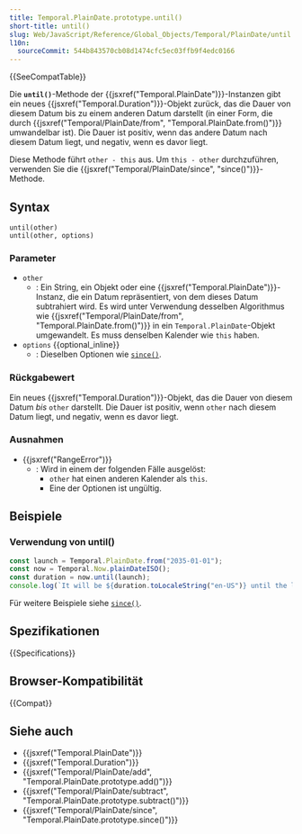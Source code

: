 ```yaml
---
title: Temporal.PlainDate.prototype.until()
short-title: until()
slug: Web/JavaScript/Reference/Global_Objects/Temporal/PlainDate/until
l10n:
  sourceCommit: 544b843570cb08d1474cfc5ec03ffb9f4edc0166
---
```


{{SeeCompatTable}}

Die **`until()`**-Methode der {{jsxref("Temporal.PlainDate")}}-Instanzen gibt ein neues {{jsxref("Temporal.Duration")}}-Objekt zurück, das die Dauer von diesem Datum bis zu einem anderen Datum darstellt (in einer Form, die durch {{jsxref("Temporal/PlainDate/from", "Temporal.PlainDate.from()")}} umwandelbar ist). Die Dauer ist positiv, wenn das andere Datum nach diesem Datum liegt, und negativ, wenn es davor liegt.

Diese Methode führt `other - this` aus. Um `this - other` durchzuführen, verwenden Sie die {{jsxref("Temporal/PlainDate/since", "since()")}}-Methode.

## Syntax

```js-nolint
until(other)
until(other, options)
```

### Parameter

- `other`
  - : Ein String, ein Objekt oder eine {{jsxref("Temporal.PlainDate")}}-Instanz, die ein Datum repräsentiert, von dem dieses Datum subtrahiert wird. Es wird unter Verwendung desselben Algorithmus wie {{jsxref("Temporal/PlainDate/from", "Temporal.PlainDate.from()")}} in ein `Temporal.PlainDate`-Objekt umgewandelt. Es muss denselben Kalender wie `this` haben.
- `options` {{optional_inline}}
  - : Dieselben Optionen wie [`since()`](/de/docs/Web/JavaScript/Reference/Global_Objects/Temporal/PlainDate/since#options).

### Rückgabewert

Ein neues {{jsxref("Temporal.Duration")}}-Objekt, das die Dauer von diesem Datum _bis_ `other` darstellt. Die Dauer ist positiv, wenn `other` nach diesem Datum liegt, und negativ, wenn es davor liegt.

### Ausnahmen

- {{jsxref("RangeError")}}
  - : Wird in einem der folgenden Fälle ausgelöst:
    - `other` hat einen anderen Kalender als `this`.
    - Eine der Optionen ist ungültig.

## Beispiele

### Verwendung von until()

```js
const launch = Temporal.PlainDate.from("2035-01-01");
const now = Temporal.Now.plainDateISO();
const duration = now.until(launch);
console.log(`It will be ${duration.toLocaleString("en-US")} until the launch`);
```

Für weitere Beispiele siehe [`since()`](/de/docs/Web/JavaScript/Reference/Global_Objects/Temporal/PlainDate/since).

## Spezifikationen

{{Specifications}}

## Browser-Kompatibilität

{{Compat}}

## Siehe auch

- {{jsxref("Temporal.PlainDate")}}
- {{jsxref("Temporal.Duration")}}
- {{jsxref("Temporal/PlainDate/add", "Temporal.PlainDate.prototype.add()")}}
- {{jsxref("Temporal/PlainDate/subtract", "Temporal.PlainDate.prototype.subtract()")}}
- {{jsxref("Temporal/PlainDate/since", "Temporal.PlainDate.prototype.since()")}}
